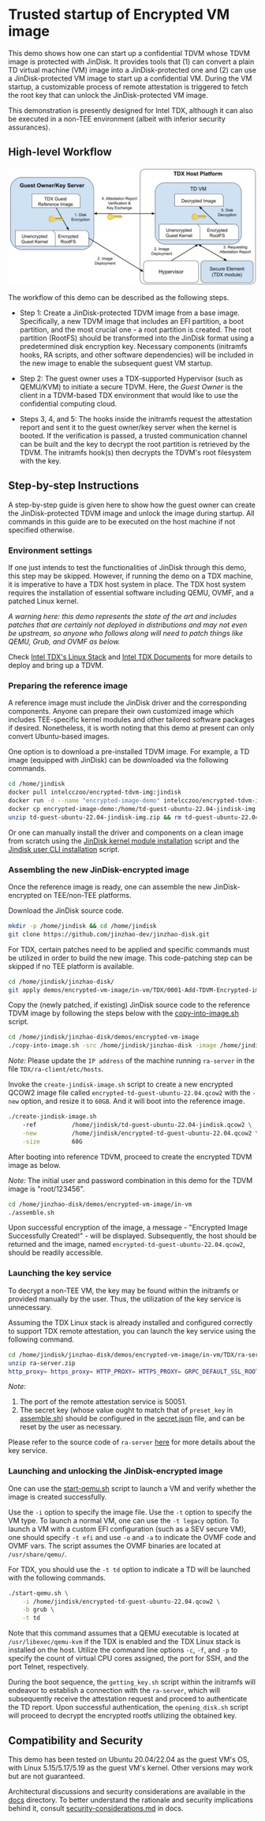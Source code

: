 # Trusted startup of Encrypted VM image

This demo shows how one can start up a confidential TDVM whose TDVM image is protected with JinDisk. It provides tools that (1) can convert a plain TD virtual machine (VM) image into a JinDisk-protected one and (2) can use a JinDisk-protected VM image to start up a confidential VM. During the VM startup, a customizable process of remote attestation is triggered to fetch the root key that can unlock the JinDisk-protected VM image.

This demonstration is presently designed for Intel TDX, although it can also be executed in a non-TEE environment (albeit with inferior security assurances).

## High-level Workflow

![](./workflow.jpg)

The workflow of this demo can be described as the following steps.

- Step 1: Create a JinDisk-protected TDVM image from a base image. Specifically, a new TDVM image that includes an EFI partition, a boot partition, and the most crucial one - a root partition is created. The root partition (RootFS) should be transformed into the JinDisk format using a predetermined disk encryption key. Necessary components (initramfs hooks, RA scripts, and other software dependencies) will be included in the new image to enable the subsequent guest VM startup.

- Step 2: The guest owner uses a TDX-supported Hypervisor (such as QEMU/KVM) to initiate a secure TDVM. Here, the *Guest Owner* is the client in a TDVM-based TDX environment that would like to use the confidential computing cloud.

- Steps 3, 4, and 5: The hooks inside the initramfs request the attestation report and sent it to the guest owner/key server when the kernel is booted. If the verification is passed, a trusted communication channel can be built and the key to decrypt the root partition is retrieved by the TDVM. The initramfs hook(s) then decrypts the TDVM's root filesystem with the key.

## Step-by-step Instructions

A step-by-step guide is given here to show how the guest owner can create the JinDisk-protected TDVM image and unlock the image during startup. All commands in this guide are to be executed on the host machine if not specified otherwise.

### Environment settings

If one just intends to test the functionalities of JinDisk through this demo, this step may be skipped. However, if running the demo on a TDX machine, it is imperative to have a TDX host system in place. The TDX host system requires the installation of essential software including QEMU, OVMF, and a patched Linux kernel.

*A warning here: this demo represents the state of the art and includes patches that are certainly not deployed in distributions and may not even be upstream, so anyone who follows along will need to patch things like QEMU, Grub, and OVMF as below.*

Check [Intel TDX's Linux Stack](https://cczoo.readthedocs.io/en/latest/TEE/TDX/tdxstack.html) and [Intel TDX Documents](https://cczoo.readthedocs.io/en/latest/TEE/TDX/inteltdx.html) for more details to deploy and bring up a TDVM.


### Preparing the reference image

A reference image must include the JinDisk driver and the corresponding components. 
Anyone can prepare their own customized image which includes TEE-specific kernel modules and other tailored software packages if desired. Nonetheless, it is worth noting that this demo at present can only convert Ubuntu-based images.

One option is to download a pre-installed TDVM image.
For example, a TD image (equipped with JinDisk) can be downloaded via the following commands.

```bash
cd /home/jindisk
docker pull intelcczoo/encrypted-tdvm-img:jindisk
docker run -d --name "encrypted-image-demo" intelcczoo/encrypted-tdvm-img:jindisk
docker cp encrypted-image-demo:/home/td-guest-ubuntu-22.04-jindisk-img.zip .
unzip td-guest-ubuntu-22.04-jindisk-img.zip && rm td-guest-ubuntu-22.04-jindisk-img.zip
```

Or one can manually install the driver and components on a clean image from scratch using the [JinDisk kernel module installation](./in-vm/installation-scripts/install-kernel-module.sh) script and the [Jindisk user CLI installation](./in-vm/installation-scripts/install-user-cli.sh) script.


### Assembling the new JinDisk-encrypted image

Once the reference image is ready, one can assemble the new JinDisk-encrypted on TEE/non-TEE platforms.

Download the JinDisk source code.

```bash
mkdir -p /home/jindisk && cd /home/jindisk
git clone https://github.com/jinzhao-dev/jinzhao-disk.git
```

For TDX, certain patches need to be applied and specific commands must be utilized in order to build the new image. This code-patching step can be skipped if no TEE platform is available.

```bash
cd /home/jindisk/jinzhao-disk/
git apply demos/encrypted-vm-image/in-vm/TDX/0001-Add-TDVM-Encrypted-image-boot.patch
```

Copy the (newly patched, if existing) JinDisk source code to the reference TDVM image by following the steps below with the [copy-into-image.sh](./copy-into-image.sh) script.

```bash
cd /home/jindisk/jinzhao-disk/demos/encrypted-vm-image
./copy-into-image.sh -src /home/jindisk/jinzhao-disk -image /home/jindisk/td-guest-ubuntu-22.04-jindisk.qcow2 -dest /home/
```

*Note:* 
Please update the `IP address` of the machine running `ra-server` in the file `TDX/ra-client/etc/hosts`.

Invoke the `create-jindisk-image.sh` script to create a new encrypted QCOW2 image file called `encrypted-td-guest-ubuntu-22.04.qcow2` with the `-new` option, and resize it to `60GB`. And it will boot into the reference image.

```bash
./create-jindisk-image.sh 
    -ref          /home/jindisk/td-guest-ubuntu-22.04-jindisk.qcow2 \
    -new          /home/jindisk/encrypted-td-guest-ubuntu-22.04.qcow2 \
    -size         60G
```

After booting into reference TDVM, proceed to create the encrypted TDVM image as below. 

*Note:* 
The initial user and password combination in this demo for the TDVM image is "root/123456".

```bash
cd /home/jinzhao-disk/demos/encrypted-vm-image/in-vm
./assemble.sh
```

Upon successful encryption of the image, a message - "Encrypted Image Successfully Created!" - will be displayed. Subsequently, the host should be returned and the image, named `encrypted-td-guest-ubuntu-22.04.qcow2`, should be readily accessible.


### Launching the key service

To decrypt a non-TEE VM, the key may be found within the initramfs or provided manually by the user. Thus, the utilization of the key service is unnecessary.

Assuming the TDX Linux stack is already installed and configured correctly to support TDX remote attestation, you can launch the key service using the following command.

```bash
cd /home/jindisk/jinzhao-disk/demos/encrypted-vm-image/in-vm/TDX/ra-server
unzip ra-server.zip
http_proxy= https_proxy= HTTP_PROXY= HTTPS_PROXY= GRPC_DEFAULT_SSL_ROOTS_FILE_PATH=./roots.pem ./ra-server -host=0.0.0.0:50051 -cfg=dynamic_config.json -s=secret.json
```

*Note:*
1. The port of the remote attestation service is 50051.
2. The secret key (whose value ought to match that of `preset_key` in [assemble.sh](./in-vm/assemble.sh)) should be configured in the [secret.json](./in-vm/TDX/ra-server/secret.json) file, and can be reset by the user as necessary.

Please refer to the source code of `ra-server` [here](https://github.com/intel/confidential-computing-zoo/tree/main/cczoo/tdx-encrypted-vfs/get_secret) for more details about the key service. 


### Launching and unlocking the JinDisk-encrypted image

One can use the [start-qemu.sh](./start-qemu.sh) script to launch a VM and verify whether the image is created successfully.

Use the `-i` option to specify the image file. 
Use the `-t` option to specify the VM type. To launch a normal VM, one can use the `-t legacy` option. To launch a VM with a custom EFI configuration (such as a SEV secure VM), one should specify `-t efi` and use `-o` and `-a` to indicate the OVMF code and OVMF vars. The script assumes the OVMF binaries are located at `/usr/share/qemu/`.

For TDX, you should use the `-t td` option to indicate a TD will be launched with the following commands.

```bash
./start-qemu.sh \
    -i /home/jindisk/encrypted-td-guest-ubuntu-22.04.qcow2 \
    -b grub \
    -t td
```

Note that this command assumes that a QEMU executable is located at `/usr/libexec/qemu-kvm` if the TDX is enabled and the TDX Linux stack is installed on the host.
Utilize the command line options `-c`, `-f`, and `-p` to specify the count of virtual CPU cores assigned, the port for SSH, and the port Telnet, respectively.

During the boot sequence, the `getting_key.sh` script within the initramfs will endeavor to establish a connection with the `ra-server`, which will subsequently receive the attestation request and proceed to authenticate the TD report. Upon successful authentication, the `opening_disk.sh` script will proceed to decrypt the encrypted rootfs utilizing the obtained key.


## Compatibility and Security

This demo has been tested on Ubuntu 20.04/22.04 as the guest VM's OS, with Linux 5.15/5.17/5.19 as the guest VM's kernel. Other versions may work but are not guaranteed.

Architectural discussions and security considerations are available in the [docs](../../docs/) directory. To better understand the rationale and security implications behind it, consult [security-considerations.md](../../docs/security-considerations.md) in docs.
